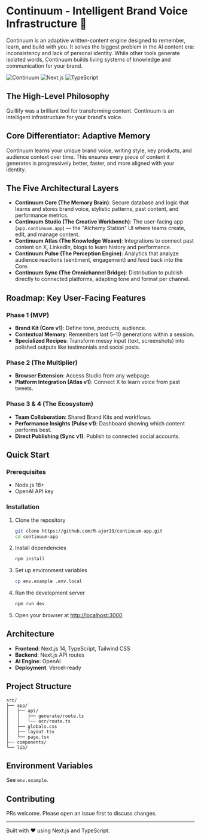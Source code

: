 # Continuum - Intelligent Brand Voice Infrastructure 🚀

Continuum is an adaptive written-content engine designed to remember, learn, and build with you. It solves the biggest problem in the AI content era: inconsistency and lack of personal identity. While other tools generate isolated words, Continuum builds living systems of knowledge and communication for your brand.

![Continuum](https://img.shields.io/badge/Continuum-Adaptive%20Memory-blueviolet?style=for-the-badge)
![Next.js](https://img.shields.io/badge/Next.js-14-black?style=for-the-badge&logo=next.js)
![TypeScript](https://img.shields.io/badge/TypeScript-5-blue?style=for-the-badge&logo=typescript)

## The High-Level Philosophy

Quillify was a brilliant tool for transforming content. Continuum is an intelligent infrastructure for your brand's voice.

## Core Differentiator: Adaptive Memory

Continuum learns your unique brand voice, writing style, key products, and audience context over time. This ensures every piece of content it generates is progressively better, faster, and more aligned with your identity.

## The Five Architectural Layers

- **Continuum Core (The Memory Brain)**: Secure database and logic that learns and stores brand voice, stylistic patterns, past content, and performance metrics.
- **Continuum Studio (The Creative Workbench)**: The user-facing app (`app.continuum.app`) — the "Alchemy Station" UI where teams create, edit, and manage content.
- **Continuum Atlas (The Knowledge Weave)**: Integrations to connect past content on X, LinkedIn, blogs to learn history and performance.
- **Continuum Pulse (The Perception Engine)**: Analytics that analyze audience reactions (sentiment, engagement) and feed back into the Core.
- **Continuum Sync (The Omnichannel Bridge)**: Distribution to publish directly to connected platforms, adapting tone and format per channel.

## Roadmap: Key User-Facing Features

### Phase 1 (MVP)
- **Brand Kit (Core v1)**: Define tone, products, audience.
- **Contextual Memory**: Remembers last 5–10 generations within a session.
- **Specialized Recipes**: Transform messy input (text, screenshots) into polished outputs like testimonials and social posts.

### Phase 2 (The Multiplier)
- **Browser Extension**: Access Studio from any webpage.
- **Platform Integration (Atlas v1)**: Connect X to learn voice from past tweets.

### Phase 3 & 4 (The Ecosystem)
- **Team Collaboration**: Shared Brand Kits and workflows.
- **Performance Insights (Pulse v1)**: Dashboard showing which content performs best.
- **Direct Publishing (Sync v1)**: Publish to connected social accounts.

## Quick Start

### Prerequisites
- Node.js 18+
- OpenAI API key

### Installation
1. Clone the repository
   ```bash
   git clone https://github.com/M-ajor19/continuum-app.git
   cd continuum-app
   ```
2. Install dependencies
   ```bash
   npm install
   ```
3. Set up environment variables
   ```bash
   cp env.example .env.local
   ```
4. Run the development server
   ```bash
   npm run dev
   ```
5. Open your browser at [http://localhost:3000](http://localhost:3000)

## Architecture

- **Frontend**: Next.js 14, TypeScript, Tailwind CSS
- **Backend**: Next.js API routes
- **AI Engine**: OpenAI
- **Deployment**: Vercel-ready

## Project Structure

```
src/
├── app/
│   ├── api/
│   │   ├── generate/route.ts
│   │   └── ocr/route.ts
│   ├── globals.css
│   ├── layout.tsx
│   └── page.tsx
├── components/
└── lib/
```

## Environment Variables

See `env.example`.

## Contributing

PRs welcome. Please open an issue first to discuss changes.

---

Built with ❤️ using Next.js and TypeScript.
